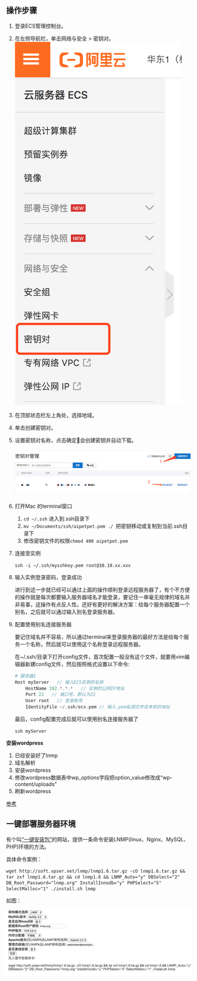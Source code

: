 ## 操作步骤

1. 登录ECS管理控制台。

2. 在左侧导航栏，单击网络与安全 > 密钥对。
     ![](img/pem.png)

3. 在顶部状态栏左上角处，选择地域。

4. 单击创建密钥对。

5. 设置密钥对名称，点击确定会创建密钥并自动下载。

    ![](img/pem1.png)

6. 打开Mac 的terminal窗口

    1.  `cd ~/.ssh` 进入到.ssh目录下
    2.  `mv ~/Documents/ssh/aipetpet.pem ./ `把密钥移动或复制到当前.ssh目录下
    3.  修改密钥文件的权限`chmod 400 aipetpet.pem`

7. 连接至实例

    `ssh -i ~/.ssh/mysshkey.pem root@10.10.xx.xxx`

8. 输入实例登录密码，登录成功

    进行到这一步就已经可以通过上面的操作顺利登录远程服务器了，有个不方便的操作就是每次都要输入服务器域名才能登录，要记住一串毫无规律的域名并非易事，这操作有点反人性。还好有更好的解决方案：给每个服务器配置一个别名，之后就可以通过输入别名登录服务器。

9.  配置使用别名连接服务器

    要记住域名并不容易，所以通过terminal来登录服务器的最好方法是给每个服务一个名称，然后就可以使用这个名称登录远程服务器。

    在~/.ssh/目录下打开config文件，首次配置一般没有这个文件，就要用vim编辑器新建config文件，然后按照格式设置以下命令:

    ```php
    # 服务器1
    Host myServer   // 输入ECS实例的名称
        HostName 192.*.*.*   // 实例的公网IP地址
        Port 22   // 端口号，默认为22
        User root   // 登录账号
        IdentityFile ~/.ssh/ecs.pem // 输入.pem私钥文件在本机的地址
    ```

    最后，config配置完成后就可以使用别名连接服务器了

    `ssh myServer`


**安装wordpress**

1. 已经安装好了lnmp
2. 域名解析
3. 安装wordpress
4. 修改wordpress数据表中wp_options字段把option_value修改成“wp-content/uploads”
5. 刷新wordpress
   
[参考](https://www.newlearner.site/2018/11/03/wordpress-lnmp.html)



## 一键部署服务器环境

有个叫[“一键安装包”](https://lnmp.org/auto.html)的网站，提供一条命令安装LNMP(linux、Nginx、MySQL、PHP)环境的方法。

具体命令案例：

```shell
wget http://soft.vpser.net/lnmp/lnmp1.6.tar.gz -cO lnmp1.6.tar.gz && tar zxf lnmp1.6.tar.gz && cd lnmp1.6 && LNMP_Auto="y" DBSelect="2" DB_Root_Password="lnmp.org" InstallInnodb="y" PHPSelect="5" SelectMalloc="1" ./install.sh lnmp
```

如图：

![](./img/lnmp.png)



